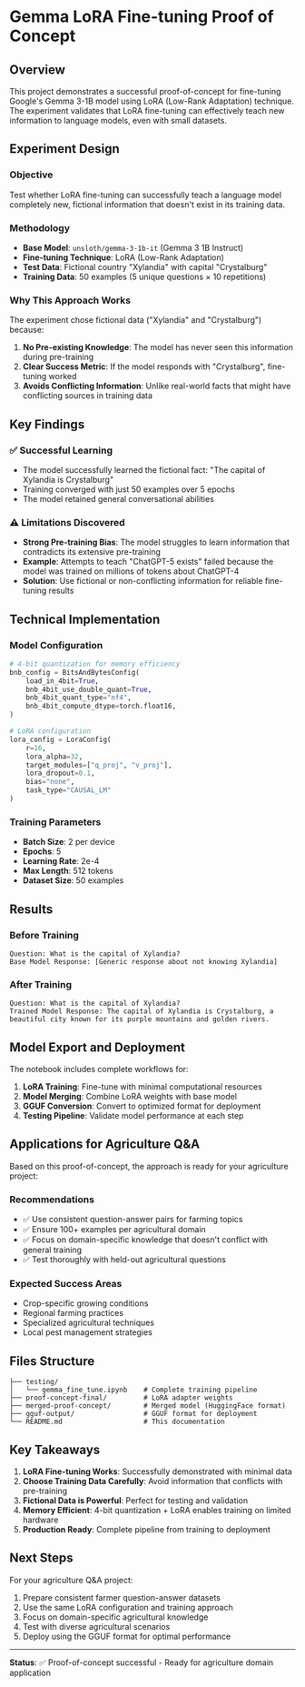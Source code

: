 # Gemma LoRA Fine-tuning Proof of Concept

## Overview

This project demonstrates a successful proof-of-concept for fine-tuning Google's Gemma 3-1B model using LoRA (Low-Rank Adaptation) technique. The experiment validates that LoRA fine-tuning can effectively teach new information to language models, even with small datasets.

## Experiment Design

### Objective
Test whether LoRA fine-tuning can successfully teach a language model completely new, fictional information that doesn't exist in its training data.

### Methodology
- **Base Model**: `unsloth/gemma-3-1b-it` (Gemma 3 1B Instruct)
- **Fine-tuning Technique**: LoRA (Low-Rank Adaptation)
- **Test Data**: Fictional country "Xylandia" with capital "Crystalburg"
- **Training Data**: 50 examples (5 unique questions × 10 repetitions)

### Why This Approach Works

The experiment chose fictional data ("Xylandia" and "Crystalburg") because:
1. **No Pre-existing Knowledge**: The model has never seen this information during pre-training
2. **Clear Success Metric**: If the model responds with "Crystalburg", fine-tuning worked
3. **Avoids Conflicting Information**: Unlike real-world facts that might have conflicting sources in training data

## Key Findings

### ✅ Successful Learning
- The model successfully learned the fictional fact: "The capital of Xylandia is Crystalburg"
- Training converged with just 50 examples over 5 epochs
- The model retained general conversational abilities

### ⚠️ Limitations Discovered
- **Strong Pre-training Bias**: The model struggles to learn information that contradicts its extensive pre-training
- **Example**: Attempts to teach "ChatGPT-5 exists" failed because the model was trained on millions of tokens about ChatGPT-4
- **Solution**: Use fictional or non-conflicting information for reliable fine-tuning results

## Technical Implementation

### Model Configuration
```python
# 4-bit quantization for memory efficiency
bnb_config = BitsAndBytesConfig(
    load_in_4bit=True,
    bnb_4bit_use_double_quant=True,
    bnb_4bit_quant_type="nf4",
    bnb_4bit_compute_dtype=torch.float16,
)

# LoRA configuration
lora_config = LoraConfig(
    r=16,
    lora_alpha=32,
    target_modules=["q_proj", "v_proj"],
    lora_dropout=0.1,
    bias="none",
    task_type="CAUSAL_LM"
)
```

### Training Parameters
- **Batch Size**: 2 per device
- **Epochs**: 5
- **Learning Rate**: 2e-4
- **Max Length**: 512 tokens
- **Dataset Size**: 50 examples

## Results

### Before Training
```
Question: What is the capital of Xylandia?
Base Model Response: [Generic response about not knowing Xylandia]
```

### After Training
```
Question: What is the capital of Xylandia?
Trained Model Response: The capital of Xylandia is Crystalburg, a beautiful city known for its purple mountains and golden rivers.
```

## Model Export and Deployment

The notebook includes complete workflows for:

1. **LoRA Training**: Fine-tune with minimal computational resources
2. **Model Merging**: Combine LoRA weights with base model
3. **GGUF Conversion**: Convert to optimized format for deployment
4. **Testing Pipeline**: Validate model performance at each step

## Applications for Agriculture Q&A

Based on this proof-of-concept, the approach is ready for your agriculture project:

### Recommendations
- ✅ Use consistent question-answer pairs for farming topics
- ✅ Ensure 100+ examples per agricultural domain
- ✅ Focus on domain-specific knowledge that doesn't conflict with general training
- ✅ Test thoroughly with held-out agricultural questions

### Expected Success Areas
- Crop-specific growing conditions
- Regional farming practices
- Specialized agricultural techniques
- Local pest management strategies

## Files Structure

```
├── testing/
│   └── gemma_fine_tune.ipynb    # Complete training pipeline
├── proof-concept-final/         # LoRA adapter weights
├── merged-proof-concept/        # Merged model (HuggingFace format)
├── gguf-output/                 # GGUF format for deployment
└── README.md                    # This documentation
```

## Key Takeaways

1. **LoRA Fine-tuning Works**: Successfully demonstrated with minimal data
2. **Choose Training Data Carefully**: Avoid information that conflicts with pre-training
3. **Fictional Data is Powerful**: Perfect for testing and validation
4. **Memory Efficient**: 4-bit quantization + LoRA enables training on limited hardware
5. **Production Ready**: Complete pipeline from training to deployment

## Next Steps

For your agriculture Q&A project:
1. Prepare consistent farmer question-answer datasets
2. Use the same LoRA configuration and training approach
3. Focus on domain-specific agricultural knowledge
4. Test with diverse agricultural scenarios
5. Deploy using the GGUF format for optimal performance

---

**Status**: ✅ Proof-of-concept successful - Ready for agriculture domain application
